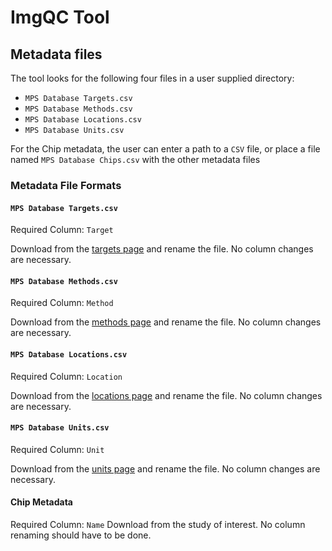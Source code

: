 # ImgQC Tool

## Metadata files
The tool looks for the following four files in a user supplied directory:
* `MPS Database Targets.csv`
* `MPS Database Methods.csv`
* `MPS Database Locations.csv`
* `MPS Database Units.csv`

For the Chip metadata, the user can enter a path to a `CSV` file, or place a file named `MPS Database Chips.csv` with the other metadata files

### Metadata File Formats
#### `MPS Database Targets.csv`
Required Column: `Target`

Download from the [targets page](https://mps.csb.pitt.edu/assays/targets/) and rename the file. No column changes are necessary.

#### `MPS Database Methods.csv`
Required Column: `Method`

Download from the [methods page](https://mps.csb.pitt.edu/assays/methods/) and rename the file. No column changes are necessary.

#### `MPS Database Locations.csv`
Required Column: `Location`

Download from the [locations page](https://mps.csb.pitt.edu/assays/locations/) and rename the file. No column changes are necessary.

#### `MPS Database Units.csv`
Required Column: `Unit`

Download from the [units page](https://mps.csb.pitt.edu/assays/units/) and rename the file. No column changes are necessary.

#### Chip Metadata
Required Column: `Name`
Download from the study of interest. No column renaming should have to be done.
